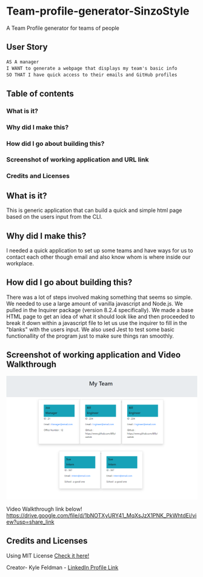# Team-profile-generator-SinzoStyle
A Team Profile generator for teams of people

## User Story
```md
AS A manager
I WANT to generate a webpage that displays my team's basic info
SO THAT I have quick access to their emails and GitHub profiles
```

## Table of contents

### What is it?
### Why did I make this?
### How did I go about building this?
### Screenshot of working application and URL link
### Credits and Licenses

## What is it?
This is generic application that can build a quick and simple html page based on the users input from the CLI. 

## Why did I make this?
I needed a quick application to set up some teams and have ways for us to contact each other though email and also know whom is where inside our workplace. 

## How did I go about building this?
There was a lot of steps involved making something that seems so simple. We needed to use a large amount of vanilla javascript and Node.js. We pulled in the Inquirer package (version 8.2.4 specifically). We made a base HTML page to get an idea of what it should look like and then proceeded to break it down within a javascript file to let us use the inquirer to fill in the "blanks" with the users input. 
We also used Jest to test some basic functionallity of the program just to make sure things ran smoothly. 

## Screenshot of working application and Video Walkthrough
![ScreenShot of Deplyed Application](/SAMPLE.png)

Video Walkthrough link below!
https://drive.google.com/file/d/1bNOTXyURY41_MqXsJzX1PNK_PkWhtdEi/view?usp=share_link

## Credits and Licenses
Using MIT License [Check it here!](https://opensource.org/licenses/MIT)

Creator- Kyle Feldman - [LinkedIn Profile Link](https://www.linkedin.com/in/kyle-feldman-427b5624b)